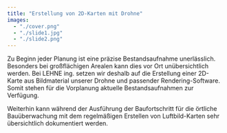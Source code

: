 ```yaml
---
title: "Erstellung von 2D-Karten mit Drohne"
images:
  - "./cover.png"
  - "./slide1.jpg"
  - "./slide2.png"
---
```


Zu Beginn jeder Planung ist eine präzise Bestandsaufnahme 
unerlässlich. Besonders bei großflächigen Arealen kann dies vor Ort 
unübersichtlich werden. Bei LEHNE ing. setzen wir deshalb auf die 
Erstellung einer 2D-Karte aus Bildmaterial unserer Drohne und passender 
Rendering-Software. Somit stehen für die Vorplanung aktuelle 
Bestandsaufnahmen zur Verfügung.

Weiterhin kann während der Ausführung der Baufortschritt für die 
örtliche Bauüberwachung mit dem regelmäßigen Erstellen von 
Luftbild-Karten sehr übersichtlich dokumentiert werden.